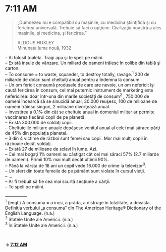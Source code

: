 # 7:11 AM

> „Dumnezeu nu e compatibil cu maşinile, cu medicina ştiinţifică şi cu fericirea universală. Trebuie să faci o opţiune. Civilizaţia noastră a ales maşinile, şi medicina, şi fericirea.”  
>  
> ALDOUS HUXLEY  
> Minunata lume nouă, 1932  

– Ai folosit toaleta. Tragi apa şi te speli pe mâini.  
– Există insule de vânzare. Un miliard de oameni trăiesc în colibe din tablă şi carton.  
– To consume = to waste, squander, to destroy totally, ravage.<sup>1</sup> 200 de miliarde de dolari sunt cheltuiţi anual pentru a îndemna la consum.  
– Un om fericit consumă produsele de care are nevoie, un om nefericit îşi caută fericirea în consum, cel mai puternic instrument de marketing este nefericirea: doar într-una din marile societăţi de consum<sup>2</sup> , 750.000 de oameni încearcă să se sinucidă anual, 30.000 reuşesc, 100 de milioane de oameni trăiesc singuri, 2 milioane divorţează anual.  
– Investirea a 0.1% din cât se cheltuie anual în domeniul militar ar permite vaccinarea fiecărui copil de pe planetă.  
– Există 300.000 de soldaţi copii.  
– Cheltuielile militare anuale depăşesc venitul anual al celei mai sărace părţi de 45% din populaţia planetei.  
– 3 din 4 victime de război sunt femei sau copii. Mor mai mulţi copii în războaie decât soldaţi.  
– Există 27 de milioane de sclavi în lume. Azi.  
– Cei mai bogaţi 1% oameni au câştigat cât cei mai săraci 57% (2.7 miliarde de oameni). Primii 10% mai mult decât ultimii 90%.  
– Până la vârsta de 18 ani un copil vede 16.000 de crime la televizor<sup>3</sup>.  
– Un sfert din toate femeile de pe pământ sunt violate în cursul vieţii.  
– ...  
– Ar fi trebuit să fie cea mai scurtă secţiune a cărţii.  
– Te speli pe mâini.  

—————  
<sup>1</sup> (engl.) A consuma = a irosi, a prăda, a distruge în totalitate, a devasta. Definiţia verbului „a consuma” din The American Heritage® Dictionary of the English Language. (n.a.)  
<sup>2</sup> Statele Unite ale Americii. (n.a.)  
<sup>3</sup> În Statele Unite ale Americii. (n.a.)  

<br>  

**→ [7:12 AM](7-12.md)**

